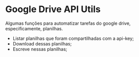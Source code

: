 # Google Drive API Utils

Algumas funções para automatizar tarefas do google drive, especificamente, planilhas.

- Listar planilhas que foram compartilhadas com a api-key;
- Download dessas planilhas;
- Escreve nessas planilhas;